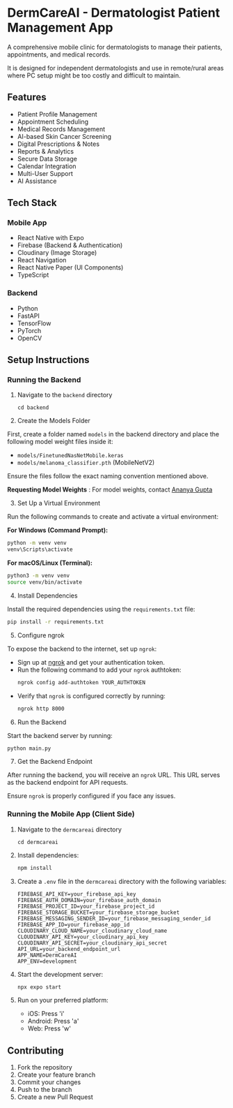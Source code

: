 # DermCareAI  - Dermatologist Patient Management App

A comprehensive mobile clinic for dermatologists to manage their patients, appointments, and medical records.

It is designed for independent dermatologists and use in remote/rural areas where PC setup might be too costly and difficult to maintain.

## Features

- Patient Profile Management
- Appointment Scheduling
- Medical Records Management
- AI-based Skin Cancer Screening
- Digital Prescriptions & Notes
- Reports & Analytics
- Secure Data Storage
- Calendar Integration
- Multi-User Support
- AI Assistance

## Tech Stack

### Mobile App
- React Native with Expo
- Firebase (Backend & Authentication)
- Cloudinary (Image Storage)
- React Navigation
- React Native Paper (UI Components)
- TypeScript

### Backend
- Python
- FastAPI
- TensorFlow
- PyTorch
- OpenCV

## Setup Instructions

### Running the Backend

1. Navigate to the `backend` directory
    ```
    cd backend
    ```

2. Create the Models Folder

First, create a folder named `models` in the backend directory and place the following model weight files inside it:
- `models/FinetunedNasNetMobile.keras`
- `models/melanoma_classifier.pth` (MobileNetV2)

Ensure the files follow the exact naming convention mentioned above.

**Requesting Model Weights** : For model weights, contact [Ananya Gupta](https://github.com/Ananya2003Gupta)

3. Set Up a Virtual Environment

Run the following commands to create and activate a virtual environment:

**For Windows (Command Prompt):**
```sh
python -m venv venv
venv\Scripts\activate
```

**For macOS/Linux (Terminal):**
```sh
python3 -m venv venv
source venv/bin/activate
```

4. Install Dependencies

Install the required dependencies using the `requirements.txt` file:
```sh
pip install -r requirements.txt
```

5. Configure ngrok

To expose the backend to the internet, set up `ngrok`:
- Sign up at [ngrok](https://ngrok.com/) and get your authentication token.
- Run the following command to add your `ngrok` authtoken:
   ```sh
   ngrok config add-authtoken YOUR_AUTHTOKEN
   ```
- Verify that `ngrok` is configured correctly by running:
   ```sh
   ngrok http 8000
   ```

6. Run the Backend

Start the backend server by running:
```sh
python main.py
```

7. Get the Backend Endpoint

After running the backend, you will receive an `ngrok` URL. This URL serves as the backend endpoint for API requests.

Ensure `ngrok` is properly configured if you face any issues.


### Running the Mobile App (Client Side)

1. Navigate to the `dermcareai` directory
    ```
    cd dermcareai
    ```

2. Install dependencies:
   ```bash
   npm install
   ```

3. Create a `.env` file in the `dermcareai` directory with the following variables:
   ```
   FIREBASE_API_KEY=your_firebase_api_key
   FIREBASE_AUTH_DOMAIN=your_firebase_auth_domain
   FIREBASE_PROJECT_ID=your_firebase_project_id
   FIREBASE_STORAGE_BUCKET=your_firebase_storage_bucket
   FIREBASE_MESSAGING_SENDER_ID=your_firebase_messaging_sender_id
   FIREBASE_APP_ID=your_firebase_app_id
   CLOUDINARY_CLOUD_NAME=your_cloudinary_cloud_name
   CLOUDINARY_API_KEY=your_cloudinary_api_key
   CLOUDINARY_API_SECRET=your_cloudinary_api_secret
   API_URL=your_backend_endpoint_url
   APP_NAME=DermCareAI
   APP_ENV=development
   ```

4. Start the development server:
   ```bash
   npx expo start
   ```

5. Run on your preferred platform:
   - iOS: Press 'i'
   - Android: Press 'a'
   - Web: Press 'w'

## Contributing

1. Fork the repository
2. Create your feature branch
3. Commit your changes
4. Push to the branch
5. Create a new Pull Request
